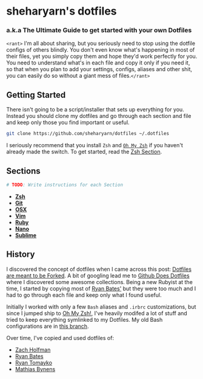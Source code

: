 sheharyarn's dotfiles
=====================

### a.k.a The Ultimate Guide to get started with your own Dotfiles


`<rant>` I'm all about sharing, but you seriously need to stop using the dotfile configs of others blindly. You don't even know what's happening in most of their files, yet you simply copy them and hope they'd work perfectly for you. You need to understand what's in each file and copy it only if you need it, so that when you plan to add your settings, configs, aliases and other shit, you can easily do so without a giant mess of files.`</rant>`



## Getting Started

There isn't going to be a script/installer that sets up everything for you. Instead you should clone my dotfiles and go through each section and file and keep only those you find important or useful.

```bash
git clone https://github.com/sheharyarn/dotfiles ~/.dotfiles
```

I seriously recommend that you install `Zsh` and [`Oh My Zsh`](http://ohmyz.sh) if you haven't already made the switch. To get started, read the [Zsh Section](https://github.com/sheharyarn/dotfiles/tree/master/ZSH).



## Sections

```bash
# TODO: Write instructions for each Section
```

- **[Zsh](https://github.com/sheharyarn/dotfiles/tree/master/ZSH)**
- **[Git](https://github.com/sheharyarn/dotfiles/tree/master/Git)**
- **[OSX](https://github.com/sheharyarn/dotfiles/tree/master/OSX)**
- **[Vim](https://github.com/sheharyarn/dotfiles/tree/master/Vim)**
- **[Ruby](https://github.com/sheharyarn/dotfiles/tree/master/Ruby)**
- **[Nano](https://github.com/sheharyarn/dotfiles/tree/master/Nano)**
- **[Sublime](https://github.com/sheharyarn/dotfiles/tree/master/Sublime)**



## History

I discovered the concept of dotfiles when I came across this post: [Dotfiles are meant to be Forked](http://zachholman.com/2010/08/dotfiles-are-meant-to-be-forked/). A bit of googling lead me to [Github Does Dotfiles](http://dotfiles.github.io/) where I discovered some awesome collections. Being a new Rubyist at the time, I started by copying most of [Ryan Bates'](https://github.com/ryanb/dotfiles) but they were too much and I had to go through each file and keep only what I found useful. 

Initially I worked with only a few `Bash` aliases and `.irbrc` customizations, but since I jumped ship to [Oh My Zsh!](http://ohmyz.sh/), I've heavily modifed a lot of stuff and tried to keep everything symlinked to my Dotfiles. My old Bash configurations are in [this branch](https://github.com/sheharyarn/dotfiles/tree/bash).

Over time, I've copied and used dotfiles of:

- [Zach Holfman](https://github.com/holman/dotfiles)
- [Ryan Bates](https://github.com/ryanb/dotfiles) 
- [Ryan Tomayko](https://github.com/rtomayko/dotfiles)
- [Mathias Bynens](https://github.com/mathiasbynens/dotfiles)


